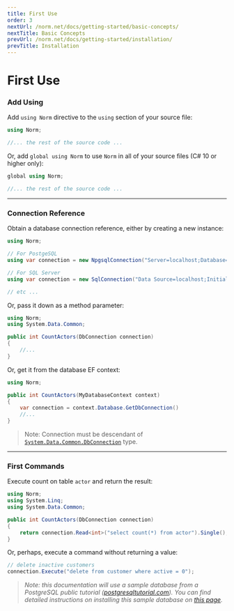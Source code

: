 ```yaml
---
title: First Use
order: 3
nextUrl: /norm.net/docs/getting-started/basic-concepts/
nextTitle: Basic Concepts
prevUrl: /norm.net/docs/getting-started/installation/
prevTitle: Installation
---
```


# First Use

### Add Using

Add `using Norm` directive to the `using` section of your source file:


```csharp
using Norm;

//... the rest of the source code ...

```

Or, add `global using Norm` to use `Norm` in all of your source files (C# 10 or higher only):

```csharp
global using Norm;

//... the rest of the source code ...

```

---

### Connection Reference

Obtain a database connection reference, either by creating a new instance:

```csharp
using Norm;

// For PostgeSQL
using var connection = new NpgsqlConnection("Server=localhost;Database=dvdrental;Port=5432;User Id=postgres;Password=postgres;");

// For SQL Server
using var connection = new SqlConnection("Data Source=localhost;Initial Catalog=dvdrental;Integrated Security=True");

// etc ...
```

Or, pass it down as a method parameter:

```csharp
using Norm;
using System.Data.Common;

public int CountActors(DbConnection connection)
{
    //...
}
```

Or, get it from the database EF context:

```csharp
using Norm;

public int CountActors(MyDatabaseContext context)
{
    var connection = context.Database.GetDbConnection()
    //...
}
```

> Note: Connection must be descendant of [`System.Data.Common.DbConnection`](https://learn.microsoft.com/en-us/dotnet/api/system.data.common.dbconnection) type.

---

### First Commands

Execute count on table `actor` and return the result:

```csharp
using Norm;
using System.Linq;
using System.Data.Common;

public int CountActors(DbConnection connection)
{
    return connection.Read<int>("select count(*) from actor").Single();
}
```

Or, perhaps, execute a command without returning a value:

```csharp
// delete inactive customers
connection.Execute("delete from customer where active = 0");
```

> *Note: this documentation will use a sample database from a PostgreSQL public tutorial ([postgresqltutorial.com](https://www.postgresqltutorial.com/)). You can find detailed instructions on installing this sample database on [this page](https://www.postgresqltutorial.com/postgresql-getting-started/postgresql-sample-database/).*
